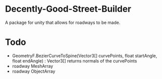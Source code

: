 # Decently-Good-Street-Builder
A package for unity that allows for roadways to be made.

# Todo
- GeometryF.BezierCurveToSpine(Vector3[] curvePoints, float startAngle, float endAngle) : Vector3[] returns normals of the curvePoints
- roadway MeshArray
- roadway ObjectArray
